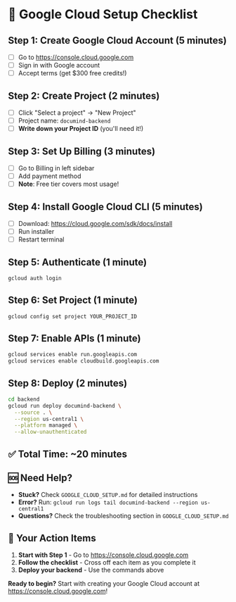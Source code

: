 # 🎯 Google Cloud Setup Checklist

## Step 1: Create Google Cloud Account (5 minutes)
- [ ] Go to https://console.cloud.google.com
- [ ] Sign in with Google account
- [ ] Accept terms (get $300 free credits!)

## Step 2: Create Project (2 minutes)
- [ ] Click "Select a project" → "New Project"
- [ ] Project name: `documind-backend`
- [ ] **Write down your Project ID** (you'll need it!)

## Step 3: Set Up Billing (3 minutes)
- [ ] Go to Billing in left sidebar
- [ ] Add payment method
- [ ] **Note**: Free tier covers most usage!

## Step 4: Install Google Cloud CLI (5 minutes)
- [ ] Download: https://cloud.google.com/sdk/docs/install
- [ ] Run installer
- [ ] Restart terminal

## Step 5: Authenticate (1 minute)
```bash
gcloud auth login
```

## Step 6: Set Project (1 minute)
```bash
gcloud config set project YOUR_PROJECT_ID
```

## Step 7: Enable APIs (1 minute)
```bash
gcloud services enable run.googleapis.com
gcloud services enable cloudbuild.googleapis.com
```

## Step 8: Deploy (2 minutes)
```bash
cd backend
gcloud run deploy documind-backend \
  --source . \
  --region us-central1 \
  --platform managed \
  --allow-unauthenticated
```

## ✅ Total Time: ~20 minutes

## 🆘 Need Help?
- **Stuck?** Check `GOOGLE_CLOUD_SETUP.md` for detailed instructions
- **Error?** Run: `gcloud run logs tail documind-backend --region us-central1`
- **Questions?** Check the troubleshooting section in `GOOGLE_CLOUD_SETUP.md`

## 🎯 Your Action Items
1. **Start with Step 1** - Go to https://console.cloud.google.com
2. **Follow the checklist** - Cross off each item as you complete it
3. **Deploy your backend** - Use the commands above

**Ready to begin?** Start with creating your Google Cloud account at https://console.cloud.google.com!
